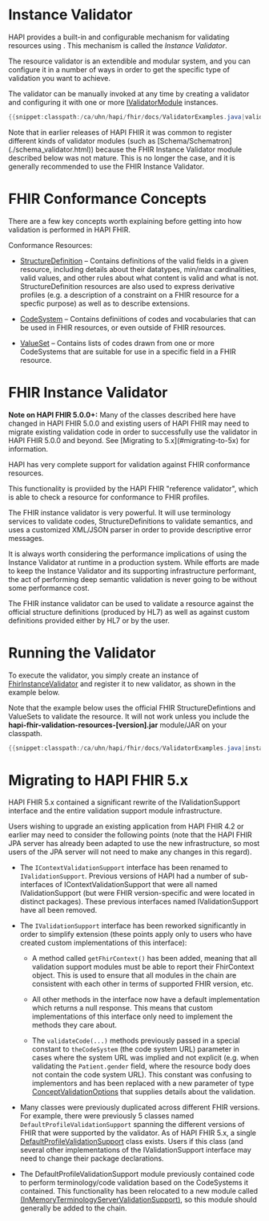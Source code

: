 # Instance Validator

HAPI provides a built-in and configurable mechanism for validating resources using . This mechanism is called the *Instance Validator*.

The resource validator is an extendible and modular system, and you can configure it in a number of ways in order to get the specific type of validation you want to achieve.

The validator can be manually invoked at any time by creating a validator and configuring it with one or more [IValidatorModule](/hapi-fhir/apidocs/hapi-fhir-base/ca/uhn/fhir/validation/IValidatorModule.html) instances.

```java
{{snippet:classpath:/ca/uhn/hapi/fhir/docs/ValidatorExamples.java|validationIntro}}
```
<div class="doc_info_bubble">
    Note that in earlier releases of HAPI FHIR it was common to register different kinds of validator modules (such as [Schema/Schematron](./schema_validator.html)) because the FHIR Instance Validator module described below was not mature. This is no longer the case, and it is generally recommended to use the FHIR Instance Validator. 
</div>

# FHIR Conformance Concepts

There are a few key concepts worth explaining before getting into how validation is performed in HAPI FHIR.

Conformance Resources:

* [StructureDefinition](http://hl7.org/fhir/structuredefinition.html) &ndash; Contains definitions of the valid fields in a given resource, including details about their datatypes, min/max cardinalities, valid values, and other rules about what content is valid and what is not. StructureDefinition resources are also used to express derivative profiles (e.g. a description of a constraint on a FHIR resource for a specfic purpose) as well as to describe extensions. 

* [CodeSystem](http://hl7.org/fhir/codesystem.html) &ndash; Contains definiitions of codes and vocabularies that can be used in FHIR resources, or even outside of FHIR resources.

* [ValueSet](http://hl7.org/fhir/valueset.html) &ndash; Contains lists of codes drawn from one or more CodeSystems that are suitable for use in a specific field in a FHIR resource.  


# FHIR Instance Validator

<div class="doc_info_bubble">
    <b>Note on HAPI FHIR 5.0.0+:</b> Many of the classes described here have changed in HAPI FHIR 5.0.0 and
    existing users of HAPI FHIR may need to migrate existing validation code in order to successfully use the validator
    in HAPI FHIR 5.0.0 and beyond. See [Migrating to 5.x](#migrating-to-5x) for information.
</div>

HAPI has very complete support for validation against FHIR conformance resources.

This functionality is proviided by the HAPI FHIR "reference validator", which is able
to check a resource for conformance to FHIR profiles.

The FHIR instance validator is very powerful. It will use terminology services to validate codes, StructureDefinitions to validate semantics, and uses a customized XML/JSON parser in order to provide descriptive error messages.

It is always worth considering the performance implications of using the Instance Validator at runtime in a production system. While efforts are made to keep the Instance Validator and its supporting infrastructure performant, the act of performing deep semantic validation is never going to be without some performance cost.    

The FHIR instance validator can be used to validate a resource against the
official structure definitions (produced by HL7) as well as against custom
definitions provided either by HL7 or by the user.

# Running the Validator

To execute the validator, you simply create an instance of [FhirInstanceValidator](/hapi-fhir/apidocs/hapi-fhir-validation/org/hl7/fhir/common/hapi/validation/validator/FhirInstanceValidator.html) and register it to new validator, as shown in the example below.

Note that the example below uses the official FHIR StructureDefintions and ValueSets
to validate the resource. It will not work unless you include the
**hapi-fhir-validation-resources-[version].jar** module/JAR on your classpath.

```java
{{snippet:classpath:/ca/uhn/hapi/fhir/docs/ValidatorExamples.java|instanceValidator}}
```

<a name="migrating-to-5x"></a>

# Migrating to HAPI FHIR 5.x

HAPI FHIR 5.x contained a significant rewrite of the IValidationSupport interface and the entire validation support module infrastructure.

Users wishing to upgrade an existing application from HAPI FHIR 4.2 or earlier may need to consider the following points (note that the HAPI FHIR JPA server has already been adapted to use the new infrastructure, so most users of the JPA server will not need to make any changes in this regard).

* The `IContextValidationSupport` interface has been renamed to `IValidationSupport`. Previous versions of HAPI had a number of sub-interfaces of IContextValidationSupport that were all named IValidationSupport (but were FHIR version-specific and were located in distinct packages). These previous interfaces named IValidationSupport have all been removed.

* The `IValidationSupport` interface has been reworked significantly in order to simplify extension (these points apply only to users who have created custom implementations of this interface):

   * A method called `getFhirContext()` has been added, meaning that all validation support modules must be able to report their FhirContext object. This is used to ensure that all modules in the chain are consistent with each other in terms of supported FHIR version, etc.

   * All other methods in the interface now have a default implementation which returns a null response. This means that custom implementations of this interface only need to implement the methods they care about.

   * The `validateCode(...)` methods previously passed in a special constant to `theCodeSystem` (the code system URL) parameter in cases where the system URL was implied and not explicit (e.g. when validating the `Patient.gender` field, where the resource body does not contain the code system URL). This constant was confusing to implementors and has been replaced with a new parameter of type [ConceptValidationOptions](/hapi-fhir/apidocs/hapi-fhir-base/ca/uhn/fhir/context/support/ConceptValidationOptions.html) that supplies details about the validation.

* Many classes were previously duplicated across different FHIR versions. For example, there were previously 5 classes named `DefaultProfileValidationSupport` spanning the different versions of FHIR that were supported by the validator. As of HAPI FHIR 5.x, a single [DefaultProfileValidationSupport](/hapi-fhir/apidocs/hapi-fhir-base/undefined/ca/uhn/fhir/context/support/DefaultProfileValidationSupport.html) class exists. Users if this class (and several other implementations of the IValidationSupport interface may need to change their package declarations.

* The DefaultProfileValidationSupport module previously contained code to perform terminology/code validation based on the CodeSystems it contained. This functionality has been relocated to a new module called [(InMemoryTerminologyServerValidationSupport)](/hapi-fhir/apidocs/hapi-fhir-validation/org/hl7/fhir/common/hapi/validation/InMemoryTerminologyServerValidationSupport.html), so this module should generally be added to the chain.




